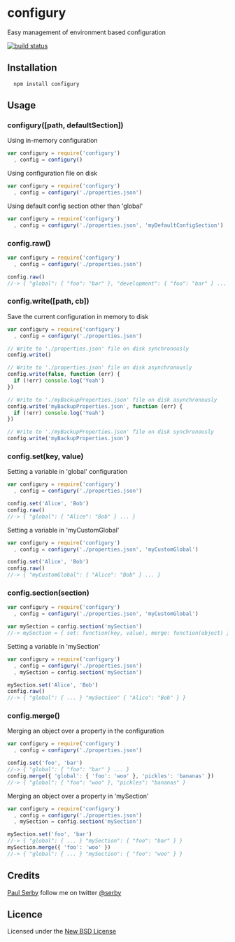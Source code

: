 # configury

Easy management of environment based configuration

[![build status](https://secure.travis-ci.org/serby/configury.png)](http://travis-ci.org/serby/configury)

## Installation

      npm install configury

## Usage

### configury([path, defaultSection])

Using in-memory configuration

```js
var configury = require('configury')
  , config = configury()

```

Using configuration file on disk


```js
var configury = require('configury')
  , config = configury('./properties.json')

```

Using default config section other than 'global'

```js
var configury = require('configury')
  , config = configury('./properties.json', 'myDefaultConfigSection')

```

### config.raw()

```js
var configury = require('configury')
  , config = configury('./properties.json')

config.raw()
//-> { "global": { "foo": "bar" }, "development": { "foo": "bar" } ... }

```

### config.write([path, cb])
Save the current configuration in memory to disk

```js
var configury = require('configury')
  , config = configury('./properties.json')

// Write to './properties.json' file on disk synchronously
config.write()

// Write to './properties.json' file on disk asynchronously
config.write(false, function (err) {
  if (!err) console.log('Yeah')
})

// Write to './myBackupProperties.json' file on disk asynchronously
config.write('myBackupProperties.json', function (err) {
  if (!err) console.log('Yeah')
})

// Write to './myBackupProperties.json' file on disk synchronously
config.write('myBackupProperties.json')

```

### config.set(key, value)
Setting a variable in 'global' configuration

```js
var configury = require('configury')
  , config = configury('./properties.json')

config.set('Alice', 'Bob')
config.raw()
//-> { "global": { "Alice": "Bob" } ... }

```

Setting a variable in 'myCustomGlobal'

```js
var configury = require('configury')
  , config = configury('./properties.json', 'myCustomGlobal')

config.set('Alice', 'Bob')
config.raw()
//-> { "myCustomGlobal": { "Alice": "Bob" } ... }

```

### config.section(section)

```js
var configury = require('configury')
  , config = configury('./properties.json', 'myCustomGlobal')

var mySection = config.section('mySection')
//-> mySection = { set: function(key, value), merge: function(object) }

```

Setting a variable in 'mySection'

```js
var configury = require('configury')
  , config = configury('./properties.json')
  , mySection = config.section('mySection')

mySection.set('Alice', 'Bob')
config.raw()
//-> { "global": { ... } "mySection" { "Alice": "Bob" } }

```

### config.merge()

Merging an object over a property in the configuration

```js
var configury = require('configury')
  , config = configury('./properties.json')

config.set('foo', 'bar')
//-> { "global": { "foo": "bar" } ... }
config.merge({ 'global': { 'foo': 'woo' }, 'pickles': 'bananas' })
//-> { "global": { "foo": "woo" }, "pickles": "bananas" }

```

Merging an object over a property in 'mySection'

```js
var configury = require('configury')
  , config = configury('./properties.json')
  , mySection = config.section('mySection')

mySection.set('foo', 'bar')
//-> { "global": { ... } "mySection": { "foo": "bar" } }
mySection.merge({ 'foo': 'woo' })
//-> { "global": { ... } "mySection": { "foo": "woo" } }

```

## Credits
[Paul Serby](https://github.com/serby/) follow me on twitter [@serby](http://twitter.com/serby)

## Licence
Licensed under the [New BSD License](http://opensource.org/licenses/bsd-license.php)
